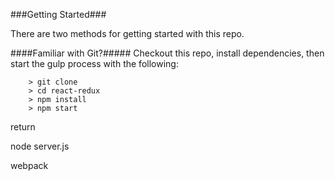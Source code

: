 

###Getting Started###

There are two methods for getting started with this repo.

####Familiar with Git?#####
Checkout this repo, install dependencies, then start the gulp process with the following:

```
	> git clone
	> cd react-redux
	> npm install
	> npm start
```


return

node server.js

webpack
